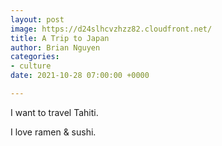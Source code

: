 ```yaml
---
layout: post
image: https://d24slhcvzhzz82.cloudfront.net/
title: A Trip to Japan
author: Brian Nguyen
categories:
- culture
date: 2021-10-28 07:00:00 +0000

---
```

I want to travel Tahiti.

I love ramen & sushi.